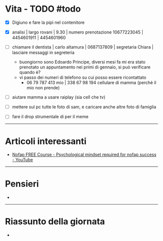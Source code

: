 # Vita - TODO #todo 
- [x] Digiuno e fare la pipì nel contenitore
- [x] analisi | largo rovani | 9.30 | numero prenotazione 10677223045 | 4454601911 | 4454601960
- [ ] chiamare il dentista | carlo altamura | 0687137809 | segretaria Chiara | lasciare messaggi in segreteria
    - buongiorno sono Edoardo Principe, diversi mesi fa mi era stato prenotato un appuntamento nei primi di gennaio, si può verificare quando è? 
    - vi passo dei numeri di telefono su cui posso essere ricontattato
        - 06 79 787 413 mio | 338 67 98 194 cellulare di mamma (perchè il mio non prende)
- [ ] aiutare mamma a usare raiplay (sia cell che tv)
- [ ] mettere sul pc tutte le foto di sam, e caricare anche altre foto di famiglia
- [ ] fare il drop strumentale di per il meme


---

# Articoli interessanti
- [Nofap FREE Course - Psychological mindset required for nofap success - YouTube](https://www.youtube.com/watch?v=nxFDFvU7PbU)


---

# Pensieri
- 

---

# Riassunto della giornata
- 